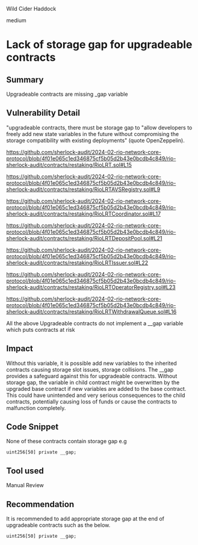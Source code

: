 Wild Cider Haddock

medium

# Lack of storage gap for upgradeable contracts

## Summary
Upgradeable contracts are missing _gap variable 

## Vulnerability Detail
"upgradeable contracts, there must be storage gap to "allow developers to freely add new state variables in the future without compromising the storage compatibility with existing deployments" (quote OpenZeppelin).

https://github.com/sherlock-audit/2024-02-rio-network-core-protocol/blob/4f01e065c1ed346875cf5b05d2b43e0bcdb4c849/rio-sherlock-audit/contracts/restaking/RioLRT.sol#L15

https://github.com/sherlock-audit/2024-02-rio-network-core-protocol/blob/4f01e065c1ed346875cf5b05d2b43e0bcdb4c849/rio-sherlock-audit/contracts/restaking/RioLRTAVSRegistry.sol#L9

https://github.com/sherlock-audit/2024-02-rio-network-core-protocol/blob/4f01e065c1ed346875cf5b05d2b43e0bcdb4c849/rio-sherlock-audit/contracts/restaking/RioLRTCoordinator.sol#L17

https://github.com/sherlock-audit/2024-02-rio-network-core-protocol/blob/4f01e065c1ed346875cf5b05d2b43e0bcdb4c849/rio-sherlock-audit/contracts/restaking/RioLRTDepositPool.sol#L21

https://github.com/sherlock-audit/2024-02-rio-network-core-protocol/blob/4f01e065c1ed346875cf5b05d2b43e0bcdb4c849/rio-sherlock-audit/contracts/restaking/RioLRTIssuer.sol#L22

https://github.com/sherlock-audit/2024-02-rio-network-core-protocol/blob/4f01e065c1ed346875cf5b05d2b43e0bcdb4c849/rio-sherlock-audit/contracts/restaking/RioLRTOperatorRegistry.sol#L23

https://github.com/sherlock-audit/2024-02-rio-network-core-protocol/blob/4f01e065c1ed346875cf5b05d2b43e0bcdb4c849/rio-sherlock-audit/contracts/restaking/RioLRTWithdrawalQueue.sol#L16

All the above Upgradeable contracts do not implement a __gap variable which puts contracts at risk 

## Impact
Without this variable, it is possible add new variables to the inherited contracts causing storage slot issues, storage collisions. 
The __gap provides a safeguard against this for upgradeable contracts.  Without storage gap, the variable in child contract might be overwritten by the upgraded base contract if new variables are added to the base contract. This could have unintended and very serious consequences to the child contracts, potentially causing loss of  funds or cause the contracts to malfunction completely.

## Code Snippet
None of these contracts contain storage gap e.g 
```solidity 
uint256[50] private __gap;
```

## Tool used
Manual Review

## Recommendation
It is recommended to add appropriate storage gap at the end of upgradeable contracts such as the below.
```solidity 
uint256[50] private __gap;
```